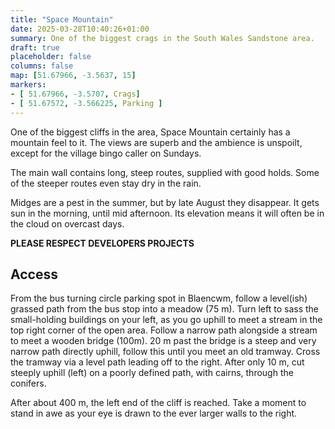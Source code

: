 ```yaml
---
title: "Space Mountain"
date: 2025-03-28T10:40:26+01:00
summary: One of the biggest crags in the South Wales Sandstone area.
draft: true
placeholder: false
columns: false
map: [51.67966, -3.5637, 15]
markers:
- [ 51.67966, -3.5707, Crags]
- [ 51.67572, -3.566225, Parking ]
---
```




One of the biggest cliffs in the area, Space Mountain certainly has a mountain feel to it. The views are superb and the ambience is unspoilt, except for the village bingo caller on Sundays.

The main wall contains long, steep routes, supplied with good holds. Some of the steeper routes even stay dry in the rain.

Midges are a pest in the summer, but by late August they disappear. It gets sun in the morning, until mid afternoon. Its elevation means it will often be in the cloud on overcast days.

**PLEASE RESPECT DEVELOPERS PROJECTS**


## Access

From the bus turning circle parking spot in Blaencwm, follow a level(ish) grassed path from the bus stop into a meadow (75 m). Turn left to sass the small-holding buildings on your left, as you go uphill to meet a stream in the top right corner of the open area. Follow a narrow path alongside a stream to meet a wooden bridge (100m). 20 m past the bridge is a steep and very narrow path directly uphill, follow this until you meet an old tramway. Cross the tramway via a level path leading off to the right. After only 10 m, cut steeply uphill (left) on a poorly defined path, with cairns, through the conifers.

After about 400 m, the left end of the cliff is reached. Take a moment to stand in awe as your eye is drawn to the ever larger walls to the right. 